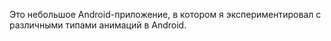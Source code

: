 Это небольшое Android-приложение, в котором я экспериментировал с различными типами анимаций в Android.
